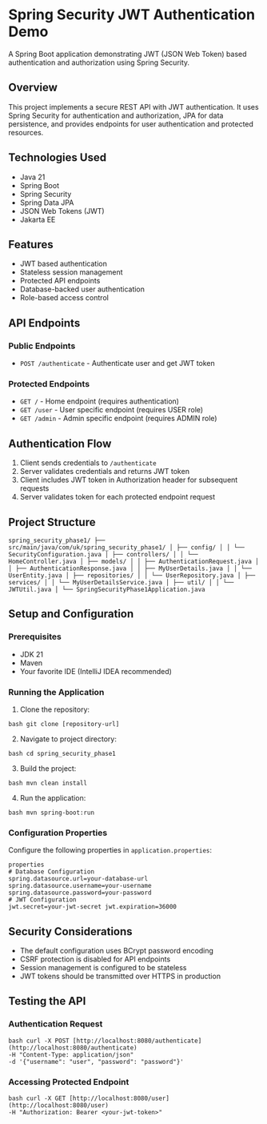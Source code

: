 # Spring Security JWT Authentication Demo

A Spring Boot application demonstrating JWT (JSON Web Token) based authentication and authorization using Spring Security.

## Overview

This project implements a secure REST API with JWT authentication. It uses Spring Security for authentication and authorization, JPA for data persistence, and provides endpoints for user authentication and protected resources.

## Technologies Used

- Java 21
- Spring Boot
- Spring Security
- Spring Data JPA
- JSON Web Tokens (JWT)
- Jakarta EE

## Features

- JWT based authentication
- Stateless session management
- Protected API endpoints
- Database-backed user authentication
- Role-based access control

## API Endpoints

### Public Endpoints
- `POST /authenticate` - Authenticate user and get JWT token

### Protected Endpoints
- `GET /` - Home endpoint (requires authentication)
- `GET /user` - User specific endpoint (requires USER role)
- `GET /admin` - Admin specific endpoint (requires ADMIN role)

## Authentication Flow

1. Client sends credentials to `/authenticate`
2. Server validates credentials and returns JWT token
3. Client includes JWT token in Authorization header for subsequent requests
4. Server validates token for each protected endpoint request

## Project Structure
```
spring_security_phase1/ ├── src/main/java/com/uk/spring_security_phase1/ │ ├── config/ │ │ └── SecurityConfiguration.java │ ├── controllers/ │ │ └── HomeController.java │ ├── models/ │ │ ├── AuthenticationRequest.java │ │ ├── AuthenticationResponse.java │ │ ├── MyUserDetails.java │ │ └── UserEntity.java │ ├── repositories/ │ │ └── UserRepository.java │ ├── services/ │ │ └── MyUserDetailsService.java │ ├── util/ │ │ └── JWTUtil.java │ └── SpringSecurityPhase1Application.java
``` 

## Setup and Configuration

### Prerequisites
- JDK 21
- Maven
- Your favorite IDE (IntelliJ IDEA recommended)

### Running the Application

1. Clone the repository:
```
bash git clone [repository-url]
``` 

2. Navigate to project directory:
```
bash cd spring_security_phase1
``` 

3. Build the project:
```
bash mvn clean install
``` 

4. Run the application:
```
bash mvn spring-boot:run
``` 

### Configuration Properties

Configure the following properties in `application.properties`:
```
properties
# Database Configuration
spring.datasource.url=your-database-url spring.datasource.username=your-username spring.datasource.password=your-password
# JWT Configuration
jwt.secret=your-jwt-secret jwt.expiration=36000
``` 

## Security Considerations

- The default configuration uses BCrypt password encoding
- CSRF protection is disabled for API endpoints
- Session management is configured to be stateless
- JWT tokens should be transmitted over HTTPS in production

## Testing the API

### Authentication Request
```
bash curl -X POST [http://localhost:8080/authenticate](http://localhost:8080/authenticate)
-H "Content-Type: application/json"
-d '{"username": "user", "password": "password"}'
``` 

### Accessing Protected Endpoint
```
bash curl -X GET [http://localhost:8080/user](http://localhost:8080/user)
-H "Authorization: Bearer <your-jwt-token>"

